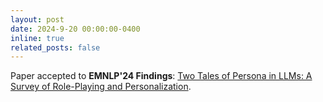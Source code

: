```yaml
---
layout: post
date: 2024-9-20 00:00:00-0400
inline: true
related_posts: false
---
```


Paper accepted to **EMNLP'24 Findings**: [Two Tales of Persona in LLMs: A Survey of Role-Playing and Personalization](https://aclanthology.org/2024.findings-emnlp.969/).